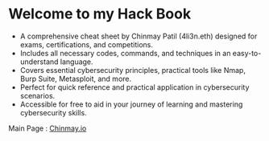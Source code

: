 # Welcome to my Hack Book

* A comprehensive cheat sheet by Chinmay Patil (4li3n.eth) designed for exams, certifications, and competitions.
* Includes all necessary codes, commands, and techniques in an easy-to-understand language.
* Covers essential cybersecurity principles, practical tools like Nmap, Burp Suite, Metasploit, and more.
* Perfect for quick reference and practical application in cybersecurity scenarios.
* Accessible for free to aid in your journey of learning and mastering cybersecurity skills.

Main Page : [Chinmay.io](https://app.gitbook.com/u/wPu4fnshtcMLUO9h6rpx5hNV5Lt2)
